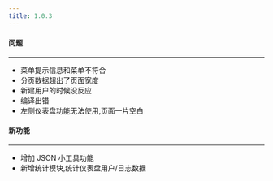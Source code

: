 ```yaml
---
title: 1.0.3
---
```


#### 问题

---

- 菜单提示信息和菜单不符合
- 分页数据超出了页面宽度
- 新建用户的时候没反应
- 编译出错
- 左侧仪表盘功能无法使用,页面一片空白

#### 新功能

---

- 增加 JSON 小工具功能
- 新增统计模块,统计仪表盘用户/日志数据
